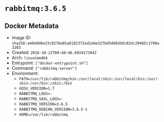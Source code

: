 # `rabbitmq:3.6.5`

## Docker Metadata

- Image ID: `sha256:a40e0d6e23c0276e01a8182372ad1ebe327bd5dd8d3dc02dc29465c1790a3203`
- Created: `2016-10-22T00:48:46.601917394Z`
- Arch: `linux`/`amd64`
- Entrypoint: `["docker-entrypoint.sh"]`
- Command: `["rabbitmq-server"]`
- Environment:
  - `PATH=/usr/lib/rabbitmq/bin:/usr/local/sbin:/usr/local/bin:/usr/sbin:/usr/bin:/sbin:/bin`
  - `GOSU_VERSION=1.7`
  - `RABBITMQ_LOGS=-`
  - `RABBITMQ_SASL_LOGS=-`
  - `RABBITMQ_VERSION=3.6.5`
  - `RABBITMQ_DEBIAN_VERSION=3.6.5-1`
  - `HOME=/var/lib/rabbitmq`

